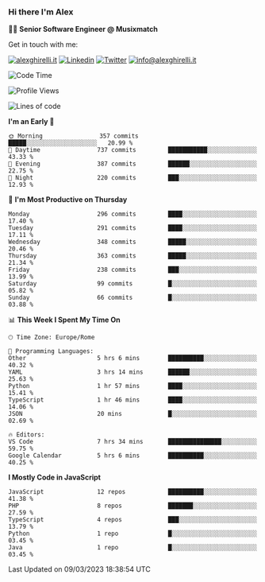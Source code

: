 ### Hi there I'm Alex

👨‍💻 __Senior Software Engineer @ Musixmatch__

Get in touch with me:

[![alexghirelli.it](https://img.shields.io/static/v1?label=alexghirelli.it&message=%20&color=red&logo=&style=flat-square&logoColor=white)](https://www.alexghirelli.it/)
[![Linkedin](https://img.shields.io/static/v1?label=Linkedin&message=%20&color=blue&logo=Linkedin&style=flat-square&logoColor=white)](https://linkedin.com/in/alexghirelli)
[![Twitter](https://img.shields.io/static/v1?label=Twitter&message=%20&color=blue&logo=Twitter&style=flat-square&logoColor=white)](https://twitter.com/alexGhirelli)
[![info@alexghirelli.it](https://img.shields.io/static/v1?label=info@alexghirelli.it&message=%20&color=red&logo=gmail&style=flat-square&logoColor=white)](mailto:info@alexghirelli.it)

<!--START_SECTION:waka-->
![Code Time](http://img.shields.io/badge/Code%20Time-7%2C365%20hrs%2045%20mins-blue)

![Profile Views](http://img.shields.io/badge/Profile%20Views-0-blue)

![Lines of code](https://img.shields.io/badge/From%20Hello%20World%20I%27ve%20Written-11.6%20million%20lines%20of%20code-blue)

**I'm an Early 🐤** 

```text
🌞 Morning                357 commits         █████░░░░░░░░░░░░░░░░░░░░   20.99 % 
🌆 Daytime                737 commits         ███████████░░░░░░░░░░░░░░   43.33 % 
🌃 Evening                387 commits         ██████░░░░░░░░░░░░░░░░░░░   22.75 % 
🌙 Night                  220 commits         ███░░░░░░░░░░░░░░░░░░░░░░   12.93 % 
```
📅 **I'm Most Productive on Thursday** 

```text
Monday                   296 commits         ████░░░░░░░░░░░░░░░░░░░░░   17.40 % 
Tuesday                  291 commits         ████░░░░░░░░░░░░░░░░░░░░░   17.11 % 
Wednesday                348 commits         █████░░░░░░░░░░░░░░░░░░░░   20.46 % 
Thursday                 363 commits         █████░░░░░░░░░░░░░░░░░░░░   21.34 % 
Friday                   238 commits         ███░░░░░░░░░░░░░░░░░░░░░░   13.99 % 
Saturday                 99 commits          █░░░░░░░░░░░░░░░░░░░░░░░░   05.82 % 
Sunday                   66 commits          █░░░░░░░░░░░░░░░░░░░░░░░░   03.88 % 
```


📊 **This Week I Spent My Time On** 

```text
🕑︎ Time Zone: Europe/Rome

💬 Programming Languages: 
Other                    5 hrs 6 mins        ██████████░░░░░░░░░░░░░░░   40.32 % 
YAML                     3 hrs 14 mins       ██████░░░░░░░░░░░░░░░░░░░   25.63 % 
Python                   1 hr 57 mins        ████░░░░░░░░░░░░░░░░░░░░░   15.41 % 
TypeScript               1 hr 46 mins        ████░░░░░░░░░░░░░░░░░░░░░   14.06 % 
JSON                     20 mins             █░░░░░░░░░░░░░░░░░░░░░░░░   02.69 % 

🔥 Editors: 
VS Code                  7 hrs 34 mins       ███████████████░░░░░░░░░░   59.75 % 
Google Calendar          5 hrs 6 mins        ██████████░░░░░░░░░░░░░░░   40.25 % 
```

**I Mostly Code in JavaScript** 

```text
JavaScript               12 repos            ██████████░░░░░░░░░░░░░░░   41.38 % 
PHP                      8 repos             ███████░░░░░░░░░░░░░░░░░░   27.59 % 
TypeScript               4 repos             ███░░░░░░░░░░░░░░░░░░░░░░   13.79 % 
Python                   1 repo              █░░░░░░░░░░░░░░░░░░░░░░░░   03.45 % 
Java                     1 repo              █░░░░░░░░░░░░░░░░░░░░░░░░   03.45 % 
```




 Last Updated on 09/03/2023 18:38:54 UTC
<!--END_SECTION:waka-->

